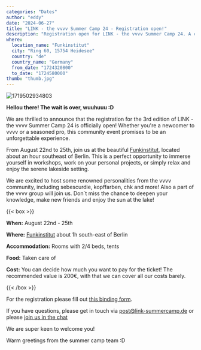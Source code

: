 ```yaml
---
categories: "Dates"
author: "eddy"
date: "2024-06-27"
title: "LINK - the vvvv Summer Camp 24 - Registration open!"
description: "Registration open for LINK - the vvvv Summer Camp 24. A community event for everyone, no matter if you´re new to vvvv or already a pro."
where:
  location_name: "Funkinstitut"
  city: "Ring 60, 15754 Heidesee"
  country: "de"
  country_name: "Germany"
  from_date: "1724320800"
  to_date: "1724580000"
thumb: "thumb.jpg"
---
```


![1719502934803](image/index/1719502934803.png)

**Hellou there! The wait is over, wuuhuuu :D**

We are thrilled to announce that the registration for the 3rd edition of LINK - the vvvv Summer Camp 24 is officially open! Whether you're a newcomer to vvvv or a seasoned pro, this community event promises to be an unforgettable experience.

From August 22nd to 25th, join us at the beautiful [Funkinstitut](https://www.google.com/maps/place/Funkinstitut/@52.2400775,13.8031136,15.79z/data=!4m7!3m6!1s0x47a823316c0554f9:0xbae1fbf0680531a0!8m2!3d52.2386641!4d13.8155728!15sCg5mdW5rIGluc3RpdHV0ZZIBD2dhdGVkX2NvbW11bml0eeABAA!16s%2Fg%2F11mhg2x5mt?entry=tts), located about an hour southeast of Berlin. This is a perfect opportunity to immerse yourself in workshops, work on your personal projects, or simply relax and enjoy the serene lakeside setting.

We are excited to host some renowned personalities from the vvvv community, including sebescurdie, kopffarben, chk and more! Also a part of the vvvv group will join us. Don´t miss the chance to deepen your knowledge, make new friends and enjoy the sun at the lake!

{{< box >}}

**When:** August 22nd - 25th

**Where:** [Funkinstitut](https://www.google.com/maps/place/Funkinstitut/@52.2400775,13.8031136,15.79z/data=!4m7!3m6!1s0x47a823316c0554f9:0xbae1fbf0680531a0!8m2!3d52.2386641!4d13.8155728!15sCg5mdW5rIGluc3RpdHV0ZZIBD2dhdGVkX2NvbW11bml0eeABAA!16s%2Fg%2F11mhg2x5mt?entry=tts) about 1h south-east of Berlin

**Accommodation:** Rooms with 2/4 beds, tents

**Food:** Taken care of

**Cost:** You can decide how much you want to pay for the ticket! The recommended value is 200€, with that we can cover all our costs barely.

{{< /box >}}

For the registration please fill out [this binding form](https://docs.google.com/forms/d/e/1FAIpQLSdQv2IvrPGJSop_l4JMWFQmg2CUOXMyVzy9e0G5veA8Zp_uTw/viewform?usp=sf_link).

If you have questions, please get in touch via [post@link-summercamp.de](mailto:post@link-summercamp.de) or please [join us in the chat](https://matrix.to/#/#link24:matrix.org)

We are super keen to welcome you!

Warm greetings from the summer camp team :D
